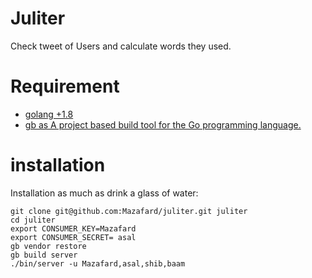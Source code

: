 # Juliter

Check tweet of Users and calculate words they used.

# Requirement

- [golang +1.8](https://getgb.io/)
- [gb as A project based build tool for the Go programming language.](https://golang.org/) 


# installation

Installation as much as drink a glass of water:


    git clone git@github.com:Mazafard/juliter.git juliter
    cd juliter
    export CONSUMER_KEY=Mazafard
    export CONSUMER_SECRET= asal
    gb vendor restore
    gb build server
    ./bin/server -u Mazafard,asal,shib,baam

